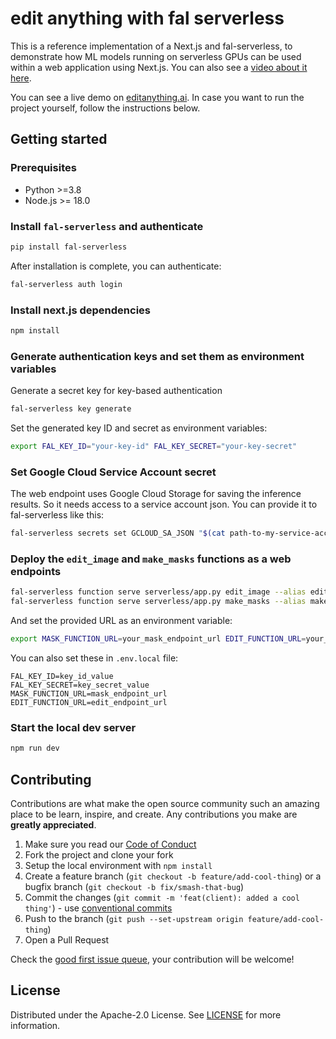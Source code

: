 # edit anything with fal serverless

This is a reference implementation of a Next.js and fal-serverless, to demonstrate how ML models running on serverless GPUs can be used within a web application using Next.js. You can also see a [video about it here](https://youtu.be/ob_WOogJn_A).

You can see a live demo on [editanything.ai](https://editanything.ai). In case you want to run the project yourself, follow the instructions below.

## Getting started
### Prerequisites
- Python >=3.8
- Node.js >= 18.0

### Install `fal-serverless` and authenticate
```bash
pip install fal-serverless
```
After installation is complete, you can authenticate:

```bash
fal-serverless auth login
```

### Install next.js dependencies
```bash
npm install
```

### Generate authentication keys and set them as environment variables
Generate a secret key for key-based authentication
```bash
fal-serverless key generate
```

Set the generated key ID and secret as environment variables:
```bash
export FAL_KEY_ID="your-key-id" FAL_KEY_SECRET="your-key-secret"
```

### Set Google Cloud Service Account secret

The web endpoint uses Google Cloud Storage for saving the inference results. So it needs access to a service account json. You can provide it to fal-serverless like this:

```bash
fal-serverless secrets set GCLOUD_SA_JSON "$(cat path-to-my-service-account.json)"
```

### Deploy the `edit_image` and `make_masks` functions as a web endpoints

```bash
fal-serverless function serve serverless/app.py edit_image --alias edit_image
fal-serverless function serve serverless/app.py make_masks --alias make_masks
```
And set the provided URL as an environment variable:
```bash
export MASK_FUNCTION_URL=your_mask_endpoint_url EDIT_FUNCTION_URL=your_edit_endpoint_url
```

You can also set these in `.env.local` file:

```text
FAL_KEY_ID=key_id_value
FAL_KEY_SECRET=key_secret_value
MASK_FUNCTION_URL=mask_endpoint_url
EDIT_FUNCTION_URL=edit_endpoint_url
```

### Start the local dev server

```bash
npm run dev
```

## Contributing

Contributions are what make the open source community such an amazing place to be learn, inspire, and create. Any contributions you make are **greatly appreciated**.

1. Make sure you read our [Code of Conduct](https://github.com/fal-ai/edit-anything-app/blob/main/CODE_OF_CONDUCT.md)
2. Fork the project and clone your fork
3. Setup the local environment with `npm install`
4. Create a feature branch (`git checkout -b feature/add-cool-thing`) or a bugfix branch (`git checkout -b fix/smash-that-bug`)
5. Commit the changes (`git commit -m 'feat(client): added a cool thing'`) - use [conventional commits](https://conventionalcommits.org)
6. Push to the branch (`git push --set-upstream origin feature/add-cool-thing`)
7. Open a Pull Request

Check the [good first issue queue](https://github.com/fal-ai/edit-anything-app/labels/good+first+issue), your contribution will be welcome!

## License

Distributed under the Apache-2.0 License. See [LICENSE](https://github.com/fal-ai/edit-anything-app/blob/main/LICENSE) for more information.
